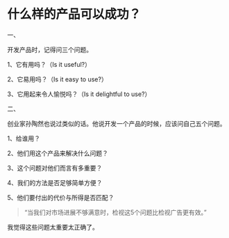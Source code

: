 # 什么样的产品可以成功？

一、

开发产品时，记得问三个问题。

1、它有用吗？（Is it useful?）

2、它易用吗？（Is it easy to use?）

3、它用起来令人愉悦吗？（Is it delightful to use?）

二、

创业家孙陶然也说过类似的话。他说开发一个产品的时候，应该问自己五个问题。

1、给谁用？

2、他们用这个产品来解决什么问题？

3、这个问题对他们而言有多重要？

4、我们的方法是否足够简单方便？

5、他们要付出的代价与所得是否匹配？

> “当我们对市场进展不够满意时，检视这5个问题比检视广告更有效。”

我觉得这些问题太重要太正确了。

